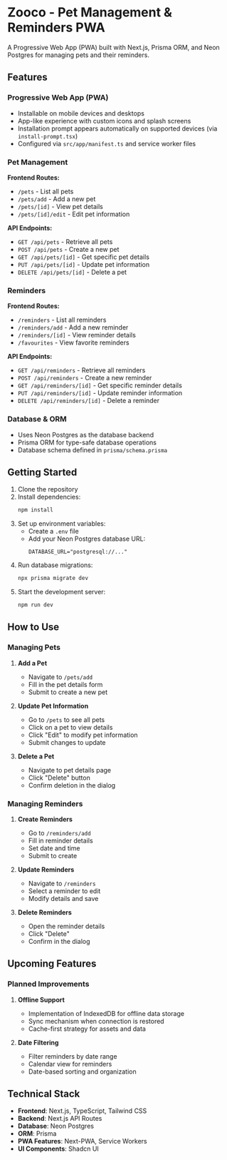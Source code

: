 # Zooco - Pet Management & Reminders PWA

A Progressive Web App (PWA) built with Next.js, Prisma ORM, and Neon Postgres for managing pets and their reminders.

## Features

### Progressive Web App (PWA)

- Installable on mobile devices and desktops
- App-like experience with custom icons and splash screens
- Installation prompt appears automatically on supported devices (via `install-prompt.tsx`)
- Configured via `src/app/manifest.ts` and service worker files

### Pet Management

**Frontend Routes:**

- `/pets` - List all pets
- `/pets/add` - Add a new pet
- `/pets/[id]` - View pet details
- `/pets/[id]/edit` - Edit pet information

**API Endpoints:**

- `GET /api/pets` - Retrieve all pets
- `POST /api/pets` - Create a new pet
- `GET /api/pets/[id]` - Get specific pet details
- `PUT /api/pets/[id]` - Update pet information
- `DELETE /api/pets/[id]` - Delete a pet

### Reminders

**Frontend Routes:**

- `/reminders` - List all reminders
- `/reminders/add` - Add a new reminder
- `/reminders/[id]` - View reminder details
- `/favourites` - View favorite reminders

**API Endpoints:**

- `GET /api/reminders` - Retrieve all reminders
- `POST /api/reminders` - Create a new reminder
- `GET /api/reminders/[id]` - Get specific reminder details
- `PUT /api/reminders/[id]` - Update reminder information
- `DELETE /api/reminders/[id]` - Delete a reminder

### Database & ORM

- Uses Neon Postgres as the database backend
- Prisma ORM for type-safe database operations
- Database schema defined in `prisma/schema.prisma`

## Getting Started

1. Clone the repository
2. Install dependencies:
   ```bash
   npm install
   ```
3. Set up environment variables:
   - Create a `.env` file
   - Add your Neon Postgres database URL:
     ```
     DATABASE_URL="postgresql://..."
     ```
4. Run database migrations:
   ```bash
   npx prisma migrate dev
   ```
5. Start the development server:
   ```bash
   npm run dev
   ```

## How to Use

### Managing Pets

1. **Add a Pet**

   - Navigate to `/pets/add`
   - Fill in the pet details form
   - Submit to create a new pet

2. **Update Pet Information**

   - Go to `/pets` to see all pets
   - Click on a pet to view details
   - Click "Edit" to modify pet information
   - Submit changes to update

3. **Delete a Pet**
   - Navigate to pet details page
   - Click "Delete" button
   - Confirm deletion in the dialog

### Managing Reminders

1. **Create Reminders**

   - Go to `/reminders/add`
   - Fill in reminder details
   - Set date and time
   - Submit to create

2. **Update Reminders**

   - Navigate to `/reminders`
   - Select a reminder to edit
   - Modify details and save

3. **Delete Reminders**
   - Open the reminder details
   - Click "Delete"
   - Confirm in the dialog

## Upcoming Features

### Planned Improvements

1. **Offline Support**

   - Implementation of IndexedDB for offline data storage
   - Sync mechanism when connection is restored
   - Cache-first strategy for assets and data

2. **Date Filtering**
   - Filter reminders by date range
   - Calendar view for reminders
   - Date-based sorting and organization

## Technical Stack

- **Frontend**: Next.js, TypeScript, Tailwind CSS
- **Backend**: Next.js API Routes
- **Database**: Neon Postgres
- **ORM**: Prisma
- **PWA Features**: Next-PWA, Service Workers
- **UI Components**: Shadcn UI
